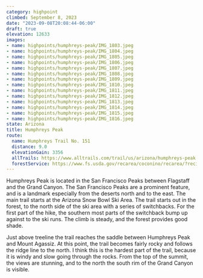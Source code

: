 ```yaml
---
category: highpoint
climbed: September 8, 2023
date: "2023-09-08T20:08:44-06:00"
draft: true
elevation: 12633
images:
- name: highpoints/humphreys-peak/IMG_1803.jpeg
- name: highpoints/humphreys-peak/IMG_1804.jpeg
- name: highpoints/humphreys-peak/IMG_1805.jpeg
- name: highpoints/humphreys-peak/IMG_1806.jpeg
- name: highpoints/humphreys-peak/IMG_1807.jpeg
- name: highpoints/humphreys-peak/IMG_1808.jpeg
- name: highpoints/humphreys-peak/IMG_1809.jpeg
- name: highpoints/humphreys-peak/IMG_1810.jpeg
- name: highpoints/humphreys-peak/IMG_1811.jpeg
- name: highpoints/humphreys-peak/IMG_1812.jpeg
- name: highpoints/humphreys-peak/IMG_1813.jpeg
- name: highpoints/humphreys-peak/IMG_1814.jpeg
- name: highpoints/humphreys-peak/IMG_1815.jpeg
- name: highpoints/humphreys-peak/IMG_1816.jpeg
state: Arizona
title: Humphreys Peak
route:
  name: Humphreys Trail No. 151
  distance: 9.0
  elevationGain: 3356
  allTrails: https://www.alltrails.com/trail/us/arizona/humphreys-peak
  forestService: https://www.fs.usda.gov/recarea/coconino/recarea/?recid=55108
---
```

Humphreys Peak is located in the San Francisco Peaks between Flagstaff and the Grand Canyon.  The San Francisco Peaks are a prominent feature, and is a landmark especially from the deserts north and to the east.  The main trail starts at the Arizona Snow Bowl Ski Area.  The trail starts out in the forest, to the north side of the ski area with a series of switchbacks.  For the first part of the hike, the southern most parts of the switchback bump up against to the ski runs.  The climb is steady, and the forest provides good shade.

Just above treeline the trail reaches the saddle between Humphreys Peak and Mount Agassiz.  At this point, the trail becomes fairly rocky and follows the ridge line to the north.  I think this is the hardest part of the trail, because it is windy and slow going through the rocks.  From the top of the summit, the views are stunning, and to the north the south rim of the Grand Canyon is visible.